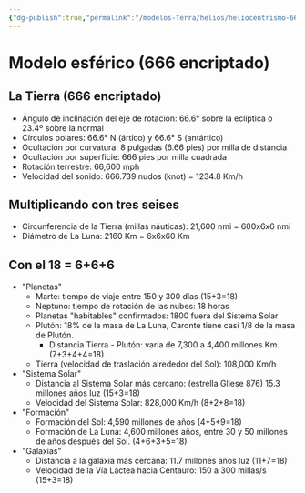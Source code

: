 ```yaml
---
{"dg-publish":true,"permalink":"/modelos-Terra/helios/heliocentrismo-666/"}
---
```


# Modelo esférico (666 encriptado)

## La Tierra (666 encriptado)
- Ángulo de inclinación del eje de rotación: 66.6° sobre la eclíptica o 23.4º sobre la normal
- Círculos polares: 66.6° N (ártico) y 66.6° S (antártico)
- Ocultación por curvatura: 8 pulgadas (6.66 pies) por milla de distancia
- Ocultación por superficie: 666 pies por milla cuadrada
- Rotación terrestre: 66,600 mph
- Velocidad del sonido: 666.739 nudos (knot) = 1234.8 Km/h

## Multiplicando con tres seises
- Circunferencia de la Tierra (millas náuticas): 21,600 nmi = 600x6x6 nmi
- Diámetro de La Luna: 2160 Km = 6x6x60 Km

## Con el 18 = 6+6+6
- "Planetas"
	- Marte: tiempo de viaje entre 150 y 300 días (15+3=18)
	- Neptuno: tiempo de rotación de las nubes: 18 horas
	- Planetas "habitables" confirmados: 1800 fuera del Sistema Solar
	- Plutón: 18% de la masa de La Luna, Caronte tiene casi 1/8 de la masa de Plutón.
		- Distancia Tierra - Plutón: varía de 7,300 a 4,400 millones Km. (7+3+4+4=18)
	- Tierra (velocidad de traslación alrededor del Sol): 108,000 Km/h
- "Sistema Solar"
	- Distancia al Sistema Solar más cercano: (estrella Gliese 876) 15.3 millones años luz (15+3=18)
	- Velocidad del Sistema Solar: 828,000 Km/h (8+2+8=18)
- "Formación"
	- Formación del Sol: 4,590 millones de años (4+5+9=18)
	- Formación de La Luna: 4,600 millones años, entre 30 y 50 millones de años después del Sol. (4+6+3+5=18)
- "Galaxias"
	- Distancia a la galaxia más cercana: 11.7 millones años luz (11+7=18)
	- Velocidad de la Vía Láctea hacia Centauro: 150 a 300 millas/s (15+3=18)